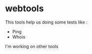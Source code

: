 # webtools

This tools help us doing some tests like :

 - Ping
 - Whois

 I'm working on other tools 
